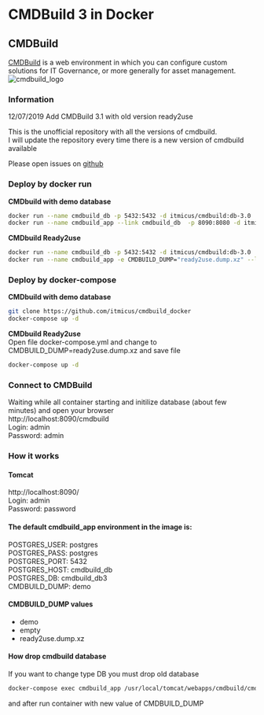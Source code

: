 # CMDBuild 3 in Docker

## CMDBuild

[CMDBuild](http://www.cmdbuild.org/en) is a web environment in which you can configure custom solutions for IT Governance, or more generally for asset management.
![cmdbuild_logo](http://www.cmdbuild.org/logo.png)

### Information
12/07/2019 Add CMDBuild 3.1 with old version ready2use

This is the unofficial repository with all the versions of cmdbuild.  
I will update the repository every time there is a new version of cmdbuild available  
  
Please open issues on [github](https://github.com/itmicus/cmdbuild_docker/issues)  

### Deploy by docker run
**CMDbuild with demo database**  
```bash
docker run --name cmdbuild_db -p 5432:5432 -d itmicus/cmdbuild:db-3.0
docker run --name cmdbuild_app --link cmdbuild_db  -p 8090:8080 -d itmicus/cmdbuild:app-3.1
```

**CMDbuild Ready2use**  
```bash
docker run --name cmdbuild_db -p 5432:5432 -d itmicus/cmdbuild:db-3.0
docker run --name cmdbuild_app -e CMDBUILD_DUMP="ready2use.dump.xz" --link cmdbuild_db  -p 8090:8080 -d itmicus/cmdbuild:app-3.1
```
  
  
    
### Deploy by docker-compose
**CMDbuild with demo database**  
```bash
git clone https://github.com/itmicus/cmdbuild_docker
docker-compose up -d
```
  
**CMDbuild Ready2use**  
Open file docker-compose.yml and change to CMDBUILD_DUMP=ready2use.dump.xz and save file
```bash
docker-compose up -d
```

### Connect to CMDBuild
Waiting while all container starting and initilize database (about few minutes) and open your browser  
http://localhost:8090/cmdbuild  
Login: admin  
Password: admin  
  
    
### How it works

#### Tomcat
http://localhost:8090/  
Login: admin  
Password: password  

#### The default cmdbuild_app environment in the image is:  

POSTGRES_USER: postgres  
POSTGRES_PASS: postgres  
POSTGRES_PORT: 5432  
POSTGRES_HOST: cmdbuild_db  
POSTGRES_DB: cmdbuild_db3  
CMDBUILD_DUMP: demo  

#### CMDBUILD_DUMP values
* demo
* empty
* ready2use.dump.xz

#### How drop cmdbuild database
If you want to change type DB you must drop old database
```bash
docker-compose exec cmdbuild_app /usr/local/tomcat/webapps/cmdbuild/cmdbuild.sh dbconfig drop -configfile /usr/local/tomcat/conf/cmdbuild/database.conf
```
and after run container with new value of CMDBUILD_DUMP




